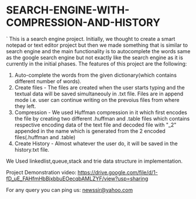 # SEARCH-ENGINE-WITH-COMPRESSION-AND-HISTORY
`
This is a search engine project. Initially, we thought to create a smart notepad or text editor project but then we made something that is similar to search engine and the main functionality is to autocomplete the words same as the google search engine but not exactly like the search engine as it is currently in the initial phases.
The features of this project are the following:
1) Auto-complete the words from the given dictionary(which contains different number of words).
2) Create files - The files are created when the user starts typing and the textual data will be saved simultaneouly in .txt file. Files are in append mode i.e. user can continue writing on the prevoius files from where they left.
3) Compression - We used Huffman compression in it which first encodes the file by creating two different .huffman and .table files which contains respective encoding data of the text file and decoded file with "_2" appended in the name which is generated from the 2 encoded files(.huffman and .table)
4) Create History - Almost whatever the user do, it will be saved in the history.txt file.

We Used linkedlist,queue,stack and trie data structure in implementation.

Project Demonstration video: https://drive.google.com/file/d/1-fD_uE_FAHfmHbBjxbbuEOecqbAMLZYF/view?usp=sharing

For any query you can ping us: newssir@yahoo.com
